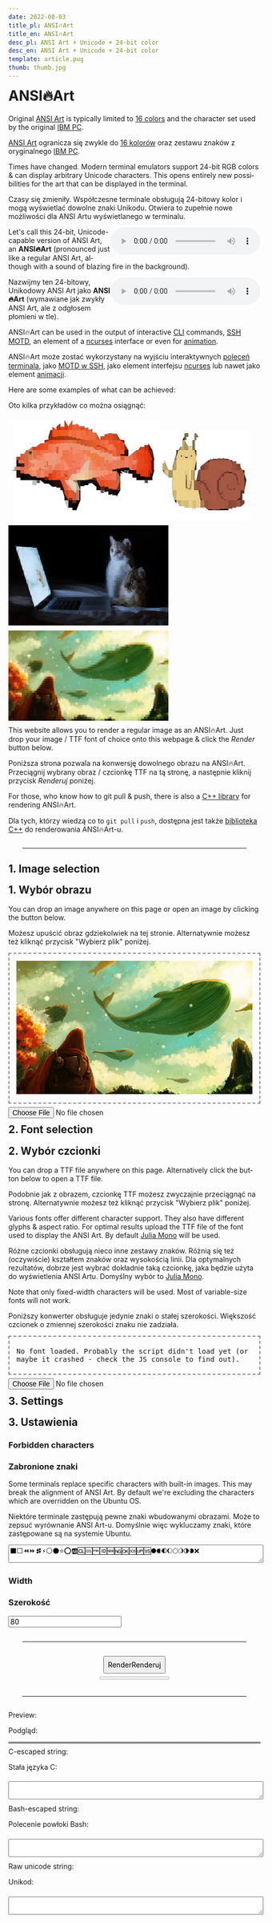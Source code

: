 ```yaml
---
date: 2022-08-03
title_pl: ANSI🔥Art
title_en: ANSI🔥Art
desc_pl: ANSI Art + Unicode + 24-bit color
desc_en: ANSI Art + Unicode + 24-bit color
template: article.pug
thumb: thumb.jpg
---
```


<style>
  hr {
    border-color: black;
    margin: 2em !important;
  }
  #image, #font, #result-canvas {
    display: block;
    max-width: 100%;
    border: 2px dashed #888;
    box-sizing: border-box;
    padding: 1em;
  }
  #image > img {
    max-width: 100%;
    max-height: 100%;
  }
  #sample {
    line-break: anywhere;
    margin: .5em 0;
    font-family: 'AnsiArt', monospace; /* font family created by JS */
  }
  body > *, #result > *, #font > * {
    margin-top: .5em;
  }
  button, input, select {
    font-family: inherit;
    font-size: inherit;
  }
  #result-canvas {
    padding: 0 !important;
  }
  textarea {
    width: 100%;
  }
  #render {
    text-align: center;
  }
  #render > button {
    padding: .5em;
  }
</style>
<h1>ANSI🔥Art</h1>

<p lang="en">Original <a href="https://en.wikipedia.org/wiki/ANSI_art">ANSI Art</a> is typically limited to
  <a href="https://en.wikipedia.org/wiki/ANSI_escape_code#3-bit_and_4-bit">16 colors</a> and the
  character set used by the original <a href="https://www.youtube.com/watch?v=_mZBa3sqTrI&t=1061s">IBM PC</a>.</p>
<p lang="pl"><a href="https://en.wikipedia.org/wiki/ANSI_art">ANSI Art</a> ogranicza się zwykle do
  <a href="https://en.wikipedia.org/wiki/ANSI_escape_code#3-bit_and_4-bit">16 kolorów</a> oraz zestawu
  znaków z oryginalnego <a href="https://www.youtube.com/watch?v=_mZBa3sqTrI&t=1061s">IBM PC</a>.</p>

<p lang="en">Times have changed. Modern terminal emulators support 24-bit RGB colors & can display arbitrary
  Unicode characters. This opens entirely new possibilities for the art that can be displayed in the terminal.</p>
<p lang="pl">Czasy się zmieniły. Współczesne terminale obsługują 24-bitowy kolor i mogą wyświetlać dowolne
  znaki Unikodu. Otwiera to zupełnie nowe możliwości dla ANSI Artu wyświetlanego w terminalu.</p>

<p lang="en"><audio controls style="float: right"><source src="624425__foleyhaven__fire-burning-03.ogg" type="audio/ogg"></audio>Let's call this 24-bit, Unicode-capable version of ANSI Art, an <strong>ANSI🔥Art</strong> (pronounced
  just like a regular ANSI Art, although with a sound of blazing fire in the background).</p>
<p lang="pl"><audio controls style="float: right"><source src="624425__foleyhaven__fire-burning-03.ogg" type="audio/ogg"></audio>Nazwijmy ten 24-bitowy, Unikodowy ANSI Art jako <strong>ANSI🔥Art</strong> (wymawiane
  jak zwykły ANSI Art, ale z odgłosem płomieni w tle).</p>

<p lang="en">ANSI🔥Art can be used in the output of interactive <a href="https://www.youtube.com/watch?v=_oHByo8tiEY">CLI</a>
  commands, <a href="http://mewbies.com/how_to_customize_your_console_login_message_tutorial.htm">SSH MOTD</a>, an
  element of a <a href="https://www.youtube.com/watch?v=4G_cthFZeJ8">ncurses</a> interface or even for
  <a href="https://www.youtube.com/watch?v=MJZvWgcxV0M">animation</a>.</p>
<p lang="pl">ANSI🔥Art może zostać wykorzystany na wyjściu interaktywnych <a href="https://www.youtube.com/watch?v=_oHByo8tiEY">poleceń terminala</a>, jako <a href="http://mewbies.com/how_to_customize_your_console_login_message_tutorial.htm">MOTD w SSH</a>, jako
  element interfejsu <a href="https://www.youtube.com/watch?v=4G_cthFZeJ8">ncurses</a> lub nawet jako element
  <a href="https://www.youtube.com/watch?v=MJZvWgcxV0M">animacji</a>.</p>

<p lang="en">Here are some examples of what can be achieved:</p>
<p lang="pl">Oto kilka przykładów co można osiągnąć:</p>
<img src="sample1.png"><img src="sample2.png"><img src="sample3.png"><img src="sample4.png">

<p lang="en">This website allows you to render a regular image as an ANSI🔥Art. Just drop your image / TTF font of choice onto this webpage & click the <em>Render</em> button below.</p>
<p lang="pl">Poniższa strona pozwala na konwersję dowolnego obrazu na ANSI🔥Art. Przeciągnij wybrany obraz / czcionkę TTF na tą stronę, a następnie kliknij przycisk <em>Renderuj</em> poniżej.</p>

<p lang="en">For those, who know how to git pull & push, there is also a <a href="https://github.com/mafik/ansi-art">C++ library</a> for rendering ANSI🔥Art.</p>
<p lang="pl">Dla tych, którzy wiedzą co to <code>git pull</code> i <code>push</code>, dostępna jest także <a href="https://github.com/mafik/ansi-art">biblioteka C++</a> do renderowania ANSI🔥Art-u.</p>
<hr>
<h2 lang="en">1. Image selection</h2>
<h2 lang="pl">1. Wybór obrazu</h2>
<p lang="en">You can drop an image anywhere on this page or open an image by clicking the button below.</p>
<p lang="pl">Możesz upuścić obraz gdziekolwiek na tej stronie. Alternatywnie możesz też kliknąć przycisk "Wybierz plik" poniżej.</p>
<div id="image">
  <img id="image-img" src="sample.webp">
</div>
<input id="image-input" type="file" onchange="ImageInputChanged(event);">

<h2 lang="en">2. Font selection</h2>
<h2 lang="pl">2. Wybór czcionki</h2>

<p lang="en">You can drop a TTF file anywhere on this page. Alternatively click the button below to open a TTF file.</p>
<p lang="pl">Podobnie jak z obrazem, czcionkę TTF możesz zwyczajnie przeciągnąć na stronę. Alternatywnie możesz też kliknąć przycisk "Wybierz plik" poniżej.</p>

<p lang="en">Various fonts offer different character support. They also have different glyphs & aspect ratio.
For optimal results upload the TTF file of the font used to display the ANSI Art. By default
<a href="https://juliamono.netlify.app/">Julia Mono</a> will be used.</p>
<p lang="pl">Różne czcionki obsługują nieco inne zestawy znaków. Różnią się też (oczywiście) kształtem znaków oraz wysokością linii.
Dla optymalnych rezultatów, dobrze jest wybrać dokładnie taką czcionkę, jaka będzie użyta do wyświetlenia ANSI Artu. Domyślny wybór to <a href="https://juliamono.netlify.app/">Julia Mono</a>.</p>

<p lang="en">Note that only fixed-width characters will be used. Most of variable-size fonts will not work.</p>
<p lang="pl">Poniższy konwerter obsługuje jedynie znaki o stałej szerokości. Większość czcionek o zmiennej szerokości znaku nie zadziała.</p>

<div id="font">
  <p id="sample">No font loaded. Probably the script didn't load yet (or maybe it crashed - check the JS console to find out).</p>
</div>
<input id="font-input" type="file" onchange="FontInputChanged(event);">

<h2 lang="en">3. Settings</h2>
<h2 lang="pl">3. Ustawienia</h2>

<div id="forbidden_characters">
  <h3 lang="en">Forbidden characters</h3>
  <h3 lang="pl">Zabronione znaki</h3>
  <p lang="en">Some terminals replace specific characters with built-in images.
    This may break the alignment of ANSI Art. By default we're excluding
    the characters which are overridden on the Ubuntu OS.</p>
  <p lang="pl">Niektóre terminale zastępują pewne znaki wbudowanymi obrazami.
    Może to zepsuć wyrównanie ANSI Art-u. Domyślnie więc wykluczamy
    znaki, które zastępowane są na systemie Ubuntu.</p>
  <textarea id="forbidden_characters_textarea" onchange="ForbiddenChanged(event);">⬛⬜⏪⏩⏫⏬⚡⚪⚫⭐⭕🆎🆑🆒🆓🆔🆕🆖🆗🆘🆙🆚🌑🌒🌓🌔🌕🌖🌗🌘❌</textarea>
</div>
<div id="size">
  <h3 lang="en">Width</h3>
  <h3 lang="pl">Szerokość</h3>
  <input type="number" id="size-width" min="1" step="1" value="80" onchange="WidthChanged(event);">
</div>
<hr>
<div id="render">
  <button id="render-button"><span lang="en">Render</span><span lang="pl">Renderuj</span></button><br>
  <progress id="progress" max="100" value="0"> 100% </progress>
</div>
<hr>
<div id="result">
  <p lang="en">Preview:</p>
  <p lang="pl">Podgląd:</p>
  <canvas id="result-canvas" style="background-color: #888;"></canvas>
  <p lang="en">C-escaped string:</p>
  <p lang="pl">Stała języka C:</p>
  <textarea id="result-c"></textarea>
  <p lang="en">Bash-escaped string:</p>
  <p lang="pl">Polecenie powłoki Bash:</p>
  <textarea id="result-bash"></textarea>
  <p lang="en">Raw unicode string:</p>
  <p lang="pl">Unikod:</p>
  <textarea id="result-raw"></textarea>
</div>
<script src="script.js"></script>
<script src="ansi.js"></script>
